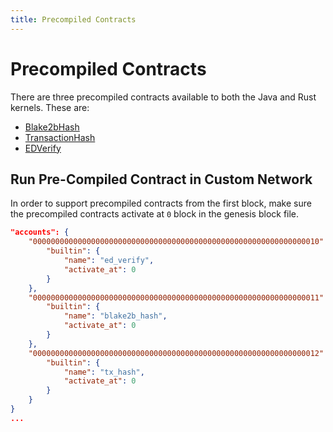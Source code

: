 ```yaml
---
title: Precompiled Contracts
---
```


# Precompiled Contracts

There are three precompiled contracts available to both the Java and Rust kernels. These are:

- [Blake2bHash](https://github.com/aionnetwork/AIP/issues/8)
- [TransactionHash](https://github.com/aionnetwork/AIP/issues/10)
- [EDVerify](https://github.com/aionnetwork/aion_fastvm/pull/24)

## Run Pre-Compiled Contract in Custom Network

In order to support precompiled contracts from the first block, make sure the precompiled contracts activate at `0` block in the genesis block file.

```json
"accounts": {
    "0000000000000000000000000000000000000000000000000000000000000010": {
        "builtin": {
            "name": "ed_verify",
            "activate_at": 0
        }
    },
    "0000000000000000000000000000000000000000000000000000000000000011": {
        "builtin": {
            "name": "blake2b_hash",
            "activate_at": 0
        }
    },
    "0000000000000000000000000000000000000000000000000000000000000012": {
        "builtin": {
            "name": "tx_hash",
            "activate_at": 0
        }
    }
}
...
```